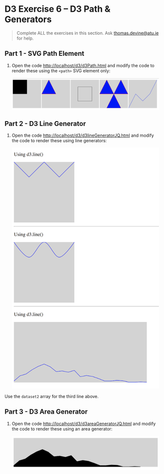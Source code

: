 # D3 Exercise 6 – D3 Path & Generators
		
> Complete ALL the exercises in this section. Ask thomas.devine@atu.ie for help.


## Part 1 - SVG Path Element

1.	Open the code [http://localhost/d3/d3Path.html](http://localhost/d3/d3Path.html) and modify the code to render these using the `<path>` SVG element only:

    ![](../images/d3Path_html.png)


## Part 2 - D3 Line Generator

1.	Open the code [http://localhost/d3/d3lineGeneratorJQ.html](http://localhost/d3/d3lineGeneratorJQ.html) and modify the code to render these using line generators:

    ![](../images/d3lineGenerator_html.png)

Use the ``dataset2`` array for the third line above.

## Part 3 - D3 Area Generator

1.	Open the code [http://localhost/d3/d3areaGeneratorJQ.html](http://localhost/d3/d3areaGeneratorJQ.html) and modify the code to render these using an area generator:

    ![](../images/d3areaGenerator_html.png)

